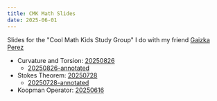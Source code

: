 ```yaml
---
title: CMK Math Slides
date: 2025-06-01
---
```


Slides for the "Cool Math Kids Study Group" I do with my friend [Gaizka Perez](https://github.com/gaizka-perez)

- Curvature and Torsion: [20250826](./20250826_cmk.pdf)
  - [20250826-annotated](./20250826_cmk-annotated.pdf)
- Stokes Theorem: [20250728](./20250728_cmk.pdf)
  - [20250728-annotated](./20250728_cmk-annotated.pdf)
- Koopman Operator: [20250616](./20250616_cmk.pdf)
